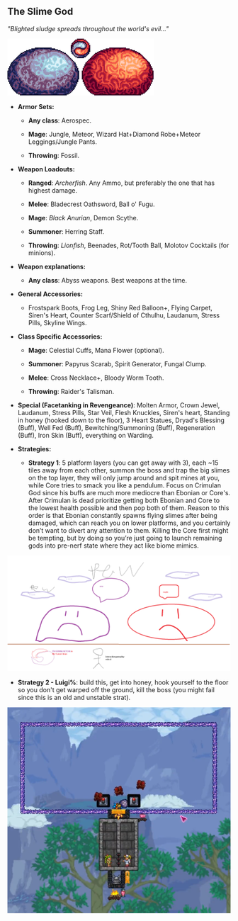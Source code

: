 ## The Slime God

*"Blighted sludge spreads throughout the world's evil…"*

![image alt text](../public/BMbpD6rCZ1qoniF20u7H2A_img_22.png)

* **Armor Sets:**

    * **Any class**: Aerospec.

    * **Mage**: Jungle, Meteor, Wizard Hat+Diamond Robe+Meteor Leggings/Jungle Pants.

    * **Throwing**: Fossil.

* **Weapon Loadouts:**

    * **Ranged**: *Archerfish*. Any Ammo, but preferably the one that has highest damage.

    * **Melee**: Bladecrest Oathsword, Ball o' Fugu.

    * **Mage**: *Black Anurian*, Demon Scythe.

    * **Summoner**: Herring Staff.

    * **Throwing**: *Lionfish*, Beenades, Rot/Tooth Ball, Molotov Cocktails (for minions).

* **Weapon explanations:**

    * **Any class**: Abyss weapons. Best weapons at the time.

* **General Accessories:**

    * Frostspark Boots, Frog Leg, Shiny Red Balloon+, Flying Carpet, Siren's Heart, Counter Scarf/Shield of Cthulhu, Laudanum, Stress Pills, Skyline Wings.

* **Class Specific Accessories:**

    * **Mage**: Celestial Cuffs, Mana Flower (optional).

    * **Summoner**: Papyrus Scarab, Spirit Generator, Fungal Clump.

    * **Melee**: Cross Necklace+, Bloody Worm Tooth.

    * **Throwing**: Raider's Talisman.

* **Special (Facetanking in Revengeance)**: Molten Armor, Crown Jewel, Laudanum, Stress Pills, Star Veil, Flesh Knuckles, Siren's heart, Standing in honey (hooked down to the floor), 3 Heart Statues, Dryad's Blessing (Buff), Well Fed (Buff), Bewitching/Summoning (Buff), Regeneration (Buff), Iron Skin (Buff), everything on Warding.

* **Strategies:**

   * **Strategy 1**: 5 platform layers (you can get away with 3), each ~15 tiles away from each other, summon the boss and trap the big slimes on the top layer, they will only jump around and spit mines at you, while Core tries to smack you like a pendulum. Focus on Crimulan God since his buffs are much more mediocre than Ebonian or Core's. After Crimulan is dead prioritize getting both Ebonian and Core to the lowest health possible and then pop both of them. Reason to this order is that Ebonian constantly spawns flying slimes after being damaged, which can reach you on lower platforms, and you certainly don’t want to divert any attention to them. Killing the Core first might be tempting, but by doing so you’re just going to launch remaining gods into pre-nerf state where they act like biome mimics.

![image alt text](../public/BMbpD6rCZ1qoniF20u7H2A_img_23.png)

   * **Strategy 2 - Luigi%**: build this, get into honey, hook yourself to the floor so you don't get warped off the ground, kill the boss (you might fail since this is an old and unstable strat).
   
![image alt text](../public/BMbpD6rCZ1qoniF20u7H2A_img_24.png)
